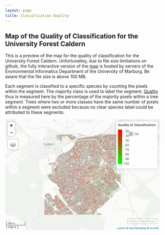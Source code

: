 ```yaml
---
layout: page
title: Classification Quality
---
```



Map of the Quality of Classification for the University Forest Caldern
----------------------------------------------------------

This is a preview of the map for the quality of classification for the University Forest Caldern. Unfortunatley, due to
file size limitations on github, the fully interactive version of the
[map](http://seminar.environmentalinformatics-marburg.de/Seminar_RS/quality.html)
is hosted by servers of the Environmental Informatics Department of the
University of Marburg. Be aware that the file size is above 100 MB.

Each segment is classified to a specific species by counting the pixels
within the segment. The majority class is used to label the segment.
[Quality](https://github.com/goergen95/mof_caldern/blob/master/src/011_structure_values.R#L62)
thus is measured here by the percentage of the majority pixels within a
tree segment. Trees where two or more classes have the same number of
pixels within a segment were excluded because no clear species label
could be attributed to these segments.

<img src="quality_files/figure-markdown_strict/unnamed-chunk-1-1.png" class="image" alt="Map Preview"
	title="Map Preview"/>


